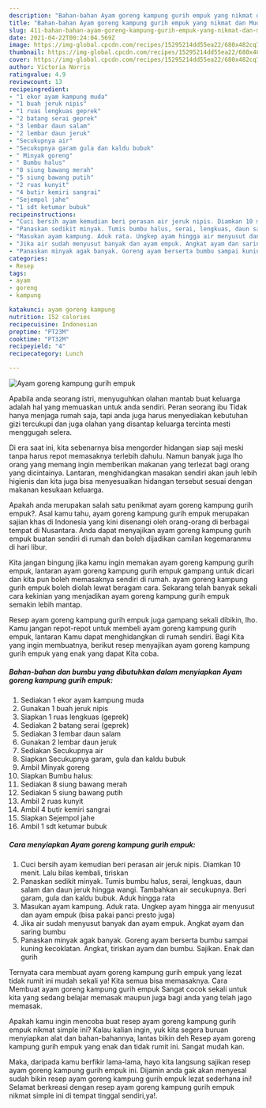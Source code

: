 ```yaml
---
description: "Bahan-bahan Ayam goreng kampung gurih empuk yang nikmat dan Mudah Dibuat"
title: "Bahan-bahan Ayam goreng kampung gurih empuk yang nikmat dan Mudah Dibuat"
slug: 411-bahan-bahan-ayam-goreng-kampung-gurih-empuk-yang-nikmat-dan-mudah-dibuat
date: 2021-04-22T00:24:04.569Z
image: https://img-global.cpcdn.com/recipes/15295214dd55ea22/680x482cq70/ayam-goreng-kampung-gurih-empuk-foto-resep-utama.jpg
thumbnail: https://img-global.cpcdn.com/recipes/15295214dd55ea22/680x482cq70/ayam-goreng-kampung-gurih-empuk-foto-resep-utama.jpg
cover: https://img-global.cpcdn.com/recipes/15295214dd55ea22/680x482cq70/ayam-goreng-kampung-gurih-empuk-foto-resep-utama.jpg
author: Victoria Norris
ratingvalue: 4.9
reviewcount: 13
recipeingredient:
- "1 ekor ayam kampung muda"
- "1 buah jeruk nipis"
- "1 ruas lengkuas geprek"
- "2 batang serai geprek"
- "3 lembar daun salam"
- "2 lembar daun jeruk"
- "Secukupnya air"
- "Secukupnya garam gula dan kaldu bubuk"
- " Minyak goreng"
- " Bumbu halus"
- "8 siung bawang merah"
- "5 siung bawang putih"
- "2 ruas kunyit"
- "4 butir kemiri sangrai"
- "Sejempol jahe"
- "1 sdt ketumar bubuk"
recipeinstructions:
- "Cuci bersih ayam kemudian beri perasan air jeruk nipis. Diamkan 10 menit. Lalu bilas kembali, tiriskan"
- "Panaskan sedikit minyak. Tumis bumbu halus, serai, lengkuas, daun salam dan daun jeruk hingga wangi. Tambahkan air secukupnya. Beri garam, gula dan kaldu bubuk. Aduk hingga rata"
- "Masukan ayam kampung. Aduk rata. Ungkep ayam hingga air menyusut dan ayam empuk (bisa pakai panci presto juga)"
- "Jika air sudah menyusut banyak dan ayam empuk. Angkat ayam dan saring bumbu"
- "Panaskan minyak agak banyak. Goreng ayam berserta bumbu sampai kuning kecoklatan. Angkat, tiriskan ayam dan bumbu. Sajikan. Enak dan gurih"
categories:
- Resep
tags:
- ayam
- goreng
- kampung

katakunci: ayam goreng kampung 
nutrition: 152 calories
recipecuisine: Indonesian
preptime: "PT23M"
cooktime: "PT32M"
recipeyield: "4"
recipecategory: Lunch

---
```



![Ayam goreng kampung gurih empuk](https://img-global.cpcdn.com/recipes/15295214dd55ea22/680x482cq70/ayam-goreng-kampung-gurih-empuk-foto-resep-utama.jpg)

Apabila anda seorang istri, menyuguhkan olahan mantab buat keluarga adalah hal yang memuaskan untuk anda sendiri. Peran seorang ibu Tidak hanya menjaga rumah saja, tapi anda juga harus menyediakan kebutuhan gizi tercukupi dan juga olahan yang disantap keluarga tercinta mesti menggugah selera.

Di era  saat ini, kita sebenarnya bisa mengorder hidangan siap saji meski tanpa harus repot memasaknya terlebih dahulu. Namun banyak juga lho orang yang memang ingin memberikan makanan yang terlezat bagi orang yang dicintainya. Lantaran, menghidangkan masakan sendiri akan jauh lebih higienis dan kita juga bisa menyesuaikan hidangan tersebut sesuai dengan makanan kesukaan keluarga. 



Apakah anda merupakan salah satu penikmat ayam goreng kampung gurih empuk?. Asal kamu tahu, ayam goreng kampung gurih empuk merupakan sajian khas di Indonesia yang kini disenangi oleh orang-orang di berbagai tempat di Nusantara. Anda dapat menyajikan ayam goreng kampung gurih empuk buatan sendiri di rumah dan boleh dijadikan camilan kegemaranmu di hari libur.

Kita jangan bingung jika kamu ingin memakan ayam goreng kampung gurih empuk, lantaran ayam goreng kampung gurih empuk gampang untuk dicari dan kita pun boleh memasaknya sendiri di rumah. ayam goreng kampung gurih empuk boleh diolah lewat beragam cara. Sekarang telah banyak sekali cara kekinian yang menjadikan ayam goreng kampung gurih empuk semakin lebih mantap.

Resep ayam goreng kampung gurih empuk juga gampang sekali dibikin, lho. Kamu jangan repot-repot untuk membeli ayam goreng kampung gurih empuk, lantaran Kamu dapat menghidangkan di rumah sendiri. Bagi Kita yang ingin membuatnya, berikut resep menyajikan ayam goreng kampung gurih empuk yang enak yang dapat Kita coba.

<!--inarticleads1-->

##### Bahan-bahan dan bumbu yang dibutuhkan dalam menyiapkan Ayam goreng kampung gurih empuk:

1. Sediakan 1 ekor ayam kampung muda
1. Gunakan 1 buah jeruk nipis
1. Siapkan 1 ruas lengkuas (geprek)
1. Sediakan 2 batang serai (geprek)
1. Sediakan 3 lembar daun salam
1. Gunakan 2 lembar daun jeruk
1. Sediakan Secukupnya air
1. Siapkan Secukupnya garam, gula dan kaldu bubuk
1. Ambil  Minyak goreng
1. Siapkan  Bumbu halus:
1. Sediakan 8 siung bawang merah
1. Sediakan 5 siung bawang putih
1. Ambil 2 ruas kunyit
1. Ambil 4 butir kemiri sangrai
1. Siapkan Sejempol jahe
1. Ambil 1 sdt ketumar bubuk




<!--inarticleads2-->

##### Cara menyiapkan Ayam goreng kampung gurih empuk:

1. Cuci bersih ayam kemudian beri perasan air jeruk nipis. Diamkan 10 menit. Lalu bilas kembali, tiriskan
1. Panaskan sedikit minyak. Tumis bumbu halus, serai, lengkuas, daun salam dan daun jeruk hingga wangi. Tambahkan air secukupnya. Beri garam, gula dan kaldu bubuk. Aduk hingga rata
1. Masukan ayam kampung. Aduk rata. Ungkep ayam hingga air menyusut dan ayam empuk (bisa pakai panci presto juga)
1. Jika air sudah menyusut banyak dan ayam empuk. Angkat ayam dan saring bumbu
1. Panaskan minyak agak banyak. Goreng ayam berserta bumbu sampai kuning kecoklatan. Angkat, tiriskan ayam dan bumbu. Sajikan. Enak dan gurih




Ternyata cara membuat ayam goreng kampung gurih empuk yang lezat tidak rumit ini mudah sekali ya! Kita semua bisa memasaknya. Cara Membuat ayam goreng kampung gurih empuk Sangat cocok sekali untuk kita yang sedang belajar memasak maupun juga bagi anda yang telah jago memasak.

Apakah kamu ingin mencoba buat resep ayam goreng kampung gurih empuk nikmat simple ini? Kalau kalian ingin, yuk kita segera buruan menyiapkan alat dan bahan-bahannya, lantas bikin deh Resep ayam goreng kampung gurih empuk yang enak dan tidak rumit ini. Sangat mudah kan. 

Maka, daripada kamu berfikir lama-lama, hayo kita langsung sajikan resep ayam goreng kampung gurih empuk ini. Dijamin anda gak akan menyesal sudah bikin resep ayam goreng kampung gurih empuk lezat sederhana ini! Selamat berkreasi dengan resep ayam goreng kampung gurih empuk nikmat simple ini di tempat tinggal sendiri,ya!.

